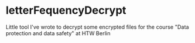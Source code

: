 # letterFequencyDecrypt
Little tool I've wrote to decrypt some encrypted files for the course "Data protection and data safety" at HTW Berlin
